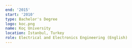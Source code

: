 ```yaml
---
end: '2015'
start: '2010'
type: Bachelor's Degree
logo: koc.png
name: Koç University
location: İstanbul, Turkey
role: Electrical and Electronics Engineering (English)
---
```

